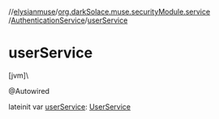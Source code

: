 //[elysianmuse](../../../index.md)/[org.darkSolace.muse.securityModule.service](../index.md)
/[AuthenticationService](index.md)/[userService](user-service.md)

# userService

[jvm]\

@Autowired

lateinit
var [userService](user-service.md): [UserService](../../org.darkSolace.muse.userModule.service/-user-service/index.md)
